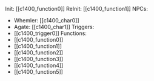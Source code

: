 Init: [[c1400_function0]]
ReInit: [[c1400_function1]]
NPCs:
- Whemler: [[c1400_char0]]
- Agate: [[c1400_char1]]
Triggers:
- [[c1400_trigger0]]
Functions:
- [[c1400_function0]]
- [[c1400_function1]]
- [[c1400_function2]]
- [[c1400_function3]]
- [[c1400_function4]]
- [[c1400_function5]]

